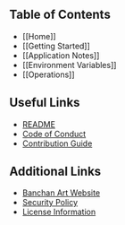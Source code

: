 ## Table of Contents

-   \[[Home]]
-   \[[Getting Started]]
-   \[[Application Notes]]
-   \[[Environment Variables]]
-   \[[Operations]]
## Useful Links
-   [README](/BanchanArt/banchan/blob/main/README.md)
-   [Code of Conduct](/BanchanArt/banchan/blob/main/CODE_OF_CONDUCT.md)
-   [Contribution Guide](/BanchanArt/banchan/blob/main/CONTRIBUTING.md)
## Additional Links
-   [Banchan Art Website](https://banchan.art)
-   [Security Policy](/BanchanArt/banchan/blob/main/SECURITY.md)
-   [License Information](/BanchanArt/banchan/blob/main/LICENSE.md)